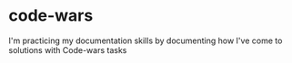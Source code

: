 # code-wars

I'm practicing my documentation skills by documenting how I've come to solutions with Code-wars tasks

